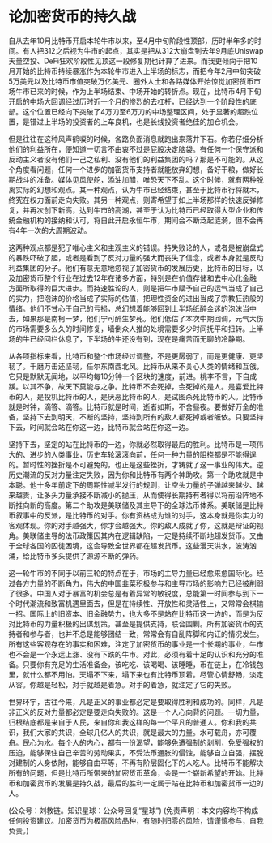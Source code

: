 # 论加密货币的持久战

自从去年10月比特币开启本轮牛市以来，至4月中旬阶段性顶部，历时半年多的时间。有人把312之后视为牛市的起点，其实是把从312大崩盘到去年9月底Uniswap天量空投、DeFi狂欢阶段性见顶这一段修复期也计算了进来。而我更倾向于把10月开始的比特币持续暴涨作为本轮牛市进入上半场的标志，而把今年2月中旬突破5万美元以及比特币市值突破万亿美元、圈外人士和各路媒体开始惊觉加密货币市场牛市已来的时候，作为上半场结束、中场开始的转折点。现在，比特币4月下旬开启的中场大回调经过历时近一个月的惨烈的去杠杆，已经达到一个阶段性的底部。这个位置已经向下突破了4万刀至6万刀的中场整理区间，处于显著的超跌位置，是错过上半场的投资者的上车良机，也是长线投资者绝佳的加仓机会。

但是往往在这种风声鹤唳的时候，各路负面消息就跑出来落井下石。你若仔细分析他们的利益所在，便知道一切言不由衷不过是屁股决定脑袋。有任何一个保守派和反动主义者没有他们一己之私利、没有他们的利益集团的吗？那是不可能的。从这个角度看问题，任何一个进步的加密货币支持者就能放弃幻想，备好干粮，做好长期战斗的准备。媒体见风使舵，添油加醋，唯恐天下不乱。这个时候，就有两种脱离实际的幻想和观点。其一种观点，认为牛市已经结束，甚至于比特币行将就木，终究在权力面前走向失败。其另一种观点，则寄希望于如上半场那样的快速反弹修复，并再次创下新高，达到牛市的高潮，甚至于认为比特币已经取得大型企业和传统金融机构的接纳和认可，将自此开启永恒牛市，期间会不断泛起涟漪，但不会再有4年一次的大周期波动。

这两种观点都是犯了唯心主义和主观主义的错误。持失败论的人，或者是被崩盘式的暴跌吓破了胆，或者是看到了反对力量的强大而丧失了信念，或者本身就是反动利益集团的分子。他们有意无意地忽视了加密货币的发展历史，比特币的目标，以及加密货币整个行业在过去12年在诸多方面，特别是在价值存储和去中心化金融方面所取得的巨大进步。而持速胜论的人，则是把牛市赋予自己的运气当成了自己的实力，把泡沫的价格当成了实际的估值，把理性资金的进出当成了宗教狂热般的情绪。他们不甘心于自己的亏损，总幻想着能够回到上半场纸醉金迷的泡沫当中去，如果那是南柯一梦，他们宁可醉生梦死。他们低估了本次中期回调，元气大伤的市场需要多么久的时间修复，墙倒众人推的处境需要多少时间抚平和扭转。上半场的牛已经回栏休息了，下半场的牛还没有到，现在是痛苦而无聊的冷静期。

从各项指标来看，比特币和整个市场经过调整，不是更孱弱了，而是更健康、更坚韧了。千磨万击还坚韧，任尔东南西北风。比特币从来不关心人类的情绪和互戗，它只是默默无闻地，以平均每10分钟一个区块的速度，前进。桃李不言，下自成蹊。以其不争，故天下莫能与之争。比特币不会死掉，会死掉的是人。是喜爱比特币的人，是投机比特币的人，是厌恶比特币的人，是试图杀死比特币的人。比特币就是时钟，滴答、滴答。比特币就是时间，逝者如斯，不舍昼夜。要做好万全的准备，坚持下去到明天，不断的坚持，坚持到所有的敌人都死掉或者皈依。只要坚持下去，时间就会站在你这一边，比特币就会站在你这一边。

坚持下去，坚定的站在比特币的一边，你就必然取得最后的胜利。比特币是一项伟大的、进步的人类事业，历史车轮滚滚向前，任何一种力量的阻挠都是不能得逞的。暂时性的挫折是不可避免的，也正是这些挫折，才铸就了这一事业的伟大。逆历史潮流的反对力量注定失败，因为你和比特币有两个神助攻。第一个助攻就是中本聪。他十多年前定下的周期性减半发行的规则，让空头力量的子弹越来越少、越来越贵，让多头力量承接不断减小的抛压，从而使得长期持有者得以将前沿阵地不断推向新的高度。第二个助攻是美联储及其主导下的全球法币体系。美联储是比特币叙事中的反派，是比特币的对手。你有资格成为谁的对手，这本身就是你实力的客观体现。你的对手越强大，你才会越强大。你的敌人成就了你，这就是辩证的视角。美联储主导的法币政策因其内在逻辑缺陷，一定是持续不断地超发货币。又由于全球各国的囚徒困境，这会导致全世界都在超发货币。这些漫天洪水，波涛汹涌，给比特币多头提供了源源不断的弹药。

这一轮牛市的不同于以前三轮的特点在于，市场的主导力量已经愈来愈国际化。经过各方力量的不断角力，伟大的中国韭菜积极参与和主导市场的影响力已经被削弱了很多。中国人对于暴富的机会总是有着异常的敏锐度，总能第一时间参与到下一个时代潮流和致富机遇里面去，但是在持续性、开放性和灵活性上，又常常会棋输一招。国际上的旧资本、旧金融势力，也大多不是站在比特币这一边的，而是为反对比特币的力量积极的出谋划策，甚至是提供支持，联合围剿。所有加密货币的支持者和参与者，也并不总是能够团结一致，常常会有自乱阵脚和内讧的情况发生。所有这些客观存在的事实和困难，注定了加密货币的事业是一个长期的事业，牛市也不会是一个永远上涨、没有下跌的牛市。对此，必须有着十足的认识和充分的准备。只要你有充足的生活准备金，该吃吃、该喝喝、该睡睡，币在链上，在冷钱包里，就什么都不用怕。天塌不下来，塌下来也有比特币顶着。尽管心情舒畅，淡定从容。你越是轻松，对手就越是着急。对手的着急，就注定了它的失败。

世界环宇，古往今来，凡是正义的事业都必定是要取得胜利和成功的。同样，凡是非正义的反对力量都必定是要走向失败的。这是一个人心向背的问题。一切力量，归根结底都是来自于人民，来自你和我这样的每一个平凡的普通人。你和我的共识，我们大家的共识，全球几亿人的共识，就是最大的力量。水可载舟，亦可覆舟。民心为水。每个人的内心，都有一份渴望，能够免遭强制的剥削，免受强权的压迫，能够保住自己辛苦的劳动果实，不受法币通胀的侵蚀，能够自立自强，摆脱对建制的人身依附，能够自由平等，不再有阶层固化下的人吃人。比特币不能解决所有的问题，但是比特币所带来的加密货币革命，会是一个崭新希望的开始。比特币和加密货币的发展是持久战，最后的胜利一定属于站在比特币和加密货币一边的人。

(公众号：刘教链。知识星球：公众号回复“星球”)
(免责声明：本文内容均不构成任何投资建议。加密货币为极高风险品种，有随时归零的风险，请谨慎参与，自我负责。)

